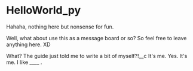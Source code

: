 # HelloWorld_py
Hahaha, nothing here but nonsense for fun.

Well, what about use this as a message board or so?
So feel free to leave anything here. XD

What? The guide just told me to write a bit of myself?!__c
It's me. Yes. It's me.
I like ____ .
